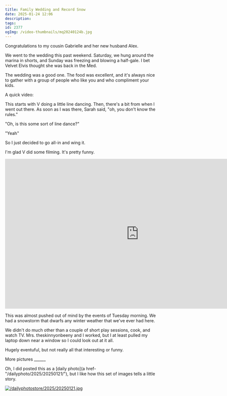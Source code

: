 ```yaml
---
title: Family Wedding and Record Snow
date: 2025-01-24 12:06
description: 
tags: 
id: 2377
ogImg: /video-thumbnails/mq20240124b.jpg
---
```


Congratulations to my cousin Gabrielle and her new husband Alex.

We went to the wedding this past weekend.  Saturday, we hung around the marina in shorts, and Sunday was freezing and blowing a half-gale.  I bet Velvet Elvis thought she was back in the Med.

The wedding was a good one.  The food was excellent, and it's always nice to gather with a group of people who like you and who compliment your kids.

A quick video:

This starts with V doing a little line dancing.  Then, there's a bit from when I went out there.  As soon as I was there, Sarah said, "oh, you don't know the rules."
        
"Oh, is this some sort of line dance?"

"Yeah"

So I just decided to go all-in and wing it.

I'm glad V did some filming.  It's pretty funny.

<iframe width="879" height="494" src="https://www.youtube.com/embed/XYoNJicLgvY" title="Dancing at a Wedding" frameborder="0" allow="accelerometer; autoplay; clipboard-write; encrypted-media; gyroscope; picture-in-picture; web-share" referrerpolicy="strict-origin-when-cross-origin" allowfullscreen></iframe>

This was almost pushed out of mind by the events of Tuesday morning.  We had a snowstorm that dwarfs any winter weather that we've ever had here.






We didn't do much other than a couple of short play sessions, cook, and watch TV.  Mrs. theskinnyonbeeny and I worked, but I at least pulled my laptop down near a window so I could look out at it all.

Hugely eventuful, but not really all that interesting or funny.

More pictures ______


Oh, I did posted this as a [daily photo](a href-"/dailyphoto/2025/20250121/"), but I like how this set of images tells a little story.

<a class="lightview centered" href="/dailyphotostore/2025/20250121.jpg" data-lightview-caption="" data-lightview-group="group1"><img src="/dailyphotostore/2025/20250121.jpg" alt="/dailyphotostore/2025/20250121.jpg"><br><span class="caption"></span></a>
